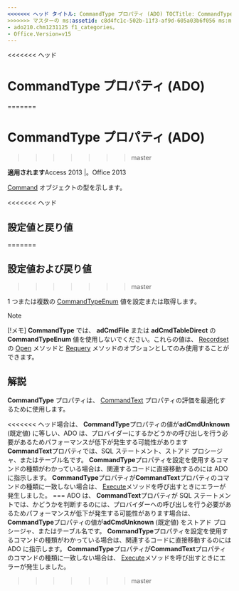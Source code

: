 ```yaml
---
<<<<<<< ヘッド タイトル: CommandType プロパティ (ADO) TOCTitle: CommandType プロパティ (ADO) === タイトル: CommandType プロパティ (ADO) TOCTitle: CommandType プロパティ (ADO)
>>>>>>> マスターの ms:assetid: c8d4fc1c-502b-11f3-af9d-605a03b6f056 ms:mtpsurl: https://msdn.microsoft.com/library/JJ249976(v=office.15) ms:contentKeyID: 48547663 ms.date: 2015/09/18 mtps_version: v=office.15 f1_keywords:
- ado210.chm1231125 f1_categories。
- Office.Version=v15
---
```


<<<<<<< ヘッド
# <a name="commandtype-property-ado"></a>CommandType プロパティ (ADO)
=======
# <a name="commandtype-property-ado"></a>CommandType プロパティ (ADO)
>>>>>>> master


**適用されます**Access 2013 |。Office 2013

[Command](command-object-ado.md) オブジェクトの型を示します。

<<<<<<< ヘッド
## <a name="settings-and-return-values"></a>設定値と戻り値
=======
## <a name="settings-and-return-values"></a>設定値および戻り値
>>>>>>> master

1 つまたは複数の [CommandTypeEnum](commandtypeenum.md) 値を設定または取得します。


> [!NOTE]
> <P>[!メモ] <STRONG>CommandType</STRONG> では、 <STRONG>adCmdFile</STRONG> または <STRONG>adCmdTableDirect</STRONG> の <STRONG>CommandTypeEnum</STRONG> 値を使用しないでください。これらの値は、 <A href="open-method-ado-recordset.md">Recordset</A> の <A href="requery-method-ado.md">Open</A> メソッドと <A href="recordset-object-ado.md">Requery</A> メソッドのオプションとしてのみ使用することができます。</P>



## <a name="remarks"></a>解説

**CommandType** プロパティは、 [CommandText](commandtext-property-ado.md) プロパティの評価を最適化するために使用します。

<<<<<<< ヘッド場合は、 **CommandType**プロパティの値が**adCmdUnknown** (既定値) に等しい、ADO は、プロバイダーにするかどうかの呼び出しを行う必要があるためパフォーマンスが低下が発生する可能性があります**CommandText**プロパティでは、SQL ステートメント、ストアド プロシージャ、またはテーブル名です。 **CommandType**プロパティを設定を使用するコマンドの種類がわかっている場合は、関連するコードに直接移動するのには ADO に指示します。 **CommandType**プロパティが**CommandText**プロパティのコマンドの種類に一致しない場合は、 [Execute](https://msdn.microsoft.com/library/jj248785\(v=office.15\))メソッドを呼び出すときにエラーが発生しました。
=== ADO は、 **CommandText**プロパティが SQL ステートメントでは、かどうかを判断するのには、プロバイダーへの呼び出しを行う必要があるためパフォーマンスが低下が発生する可能性があります場合は、 **CommandType**プロパティの値が**adCmdUnknown** (既定値) をストアド プロシージャ、またはテーブル名です。 **CommandType**プロパティを設定を使用するコマンドの種類がわかっている場合は、関連するコードに直接移動するのには ADO に指示します。 **CommandType**プロパティが**CommandText**プロパティのコマンドの種類に一致しない場合は、 [Execute](https://docs.microsoft.com/office/vba/access/concepts/miscellaneous/execute-method-ado-command)メソッドを呼び出すときにエラーが発生しました。
>>>>>>> master

